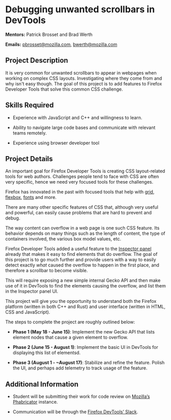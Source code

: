 # Debugging unwanted scrollbars in DevTools

**Mentors:** Patrick Brosset and Brad Werth

**Emails:** pbrosset@mozilla.com, bwerth@mozilla.com

## Project Description

It is very common for unwanted scrollbars to appear in webpages when working on complex CSS layouts. Investigating where they come from and why isn't easy though. The goal of this project is to add features to Firefox Developer Tools that solve this common CSS challenge.

## Skills Required

- Experience with JavaScript and C++ and willingness to learn.

- Ability to navigate large code bases and communicate with relevant teams remotely.

- Experience using browser developer tool

## Project Details

An important goal for Firefox Developer Tools is creating CSS layout-related tools for web authors.
Challenges people tend to face with CSS are often very specific, hence we need very focused tools for these challenges.

Firefox has innovated in the past with focused tools that help with [grid](https://developer.mozilla.org/en-US/docs/Tools/Page_Inspector/How_to/Examine_grid_layouts), [flexbox](https://developer.mozilla.org/en-US/docs/Tools/Page_Inspector/How_to/Examine_Flexbox_layouts), [fonts](https://developer.mozilla.org/en-US/docs/Tools/Page_Inspector/How_to/Edit_fonts) and more.

There are many other specific features of CSS that, although very useful and powerful, can easily cause problems that are hard to prevent and debug.

The way content can overflow in a web page is one such CSS feature. Its behavior depends on many things such as the length of content, the type of containers involved, the various box model values, etc.

Firefox Developer Tools added a useful feature to the [Inspector panel](https://developer.mozilla.org/en-US/docs/Tools/Page_Inspector) already that makes it easy to find elements that do overflow.
The goal of this project is to go much further and provide users with a way to easily detect exactly _what_ caused the overflow to happen in the first place, and therefore a scrollbar to become visible.

This will require exposing a new simple internal Gecko API and then make use of it in DevTools to find the elements causing the overflow, and list them in the Inspector panel UI.

This project will give you the opportunity to understand both the Firefox platform (written in both C++ and Rust) and user interface (written in HTML, CSS and JavaScript).

The steps to complete the project are roughly outlined below:

- **Phase 1 (May 18 - June 15)**: Implement the new Gecko API that lists element nodes that cause a given element to overflow.

- **Phase 2 (June 15 - August 1)**: Implement the basic UI in DevTools for displaying this list of elementsd.

- **Phase 3 (August 1 - ~August 17)**: Stabilize and refine the feature. Polish the UI, and perhaps add telemetry to track usage of the feature.

## Additional Information

- Student will be submitting their work for code review on [Mozilla’s Phabricator](https://wiki.mozilla.org/Phabricator) instance.

- Communication will be through the [Firefox DevTools’ Slack](https://devtools-html-slack.herokuapp.com/).
